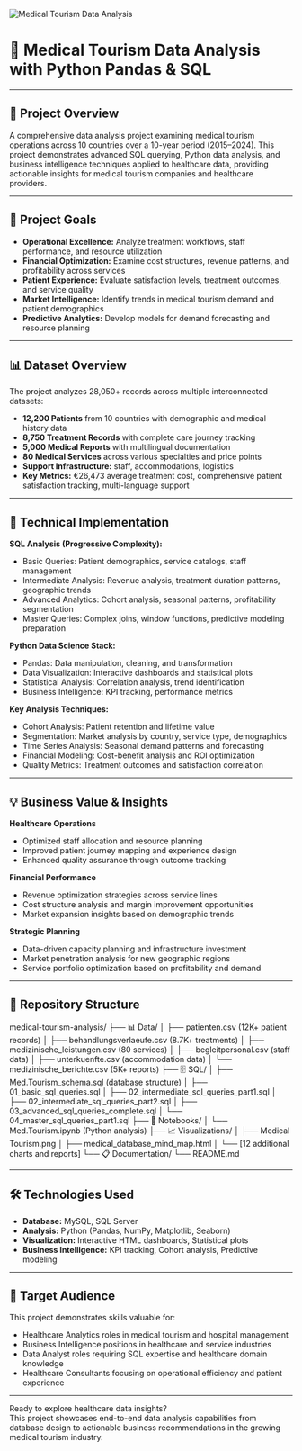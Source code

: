 ![Medical Tourism Data Analysis](Medical_Tourism.png)

# 🏥 Medical Tourism Data Analysis with Python Pandas & SQL

---

## 🚀 Project Overview

A comprehensive data analysis project examining medical tourism operations across 10 countries over a 10-year period (2015–2024). This project demonstrates advanced SQL querying, Python data analysis, and business intelligence techniques applied to healthcare data, providing actionable insights for medical tourism companies and healthcare providers.

---

## 🎯 Project Goals

- **Operational Excellence:** Analyze treatment workflows, staff performance, and resource utilization  
- **Financial Optimization:** Examine cost structures, revenue patterns, and profitability across services  
- **Patient Experience:** Evaluate satisfaction levels, treatment outcomes, and service quality  
- **Market Intelligence:** Identify trends in medical tourism demand and patient demographics  
- **Predictive Analytics:** Develop models for demand forecasting and resource planning  

---

## 📊 Dataset Overview

The project analyzes 28,050+ records across multiple interconnected datasets:
- **12,200 Patients** from 10 countries with demographic and medical history data  
- **8,750 Treatment Records** with complete care journey tracking  
- **5,000 Medical Reports** with multilingual documentation  
- **80 Medical Services** across various specialties and price points  
- **Support Infrastructure:** staff, accommodations, logistics  
- **Key Metrics:** €26,473 average treatment cost, comprehensive patient satisfaction tracking, multi-language support

---

## 🔧 Technical Implementation

**SQL Analysis (Progressive Complexity):**
- Basic Queries: Patient demographics, service catalogs, staff management
- Intermediate Analysis: Revenue analysis, treatment duration patterns, geographic trends
- Advanced Analytics: Cohort analysis, seasonal patterns, profitability segmentation
- Master Queries: Complex joins, window functions, predictive modeling preparation

**Python Data Science Stack:**
- Pandas: Data manipulation, cleaning, and transformation
- Data Visualization: Interactive dashboards and statistical plots
- Statistical Analysis: Correlation analysis, trend identification
- Business Intelligence: KPI tracking, performance metrics

**Key Analysis Techniques:**
- Cohort Analysis: Patient retention and lifetime value
- Segmentation: Market analysis by country, service type, demographics
- Time Series Analysis: Seasonal demand patterns and forecasting
- Financial Modeling: Cost-benefit analysis and ROI optimization
- Quality Metrics: Treatment outcomes and satisfaction correlation

---

## 💡 Business Value & Insights

**Healthcare Operations**
- Optimized staff allocation and resource planning
- Improved patient journey mapping and experience design
- Enhanced quality assurance through outcome tracking

**Financial Performance**
- Revenue optimization strategies across service lines
- Cost structure analysis and margin improvement opportunities
- Market expansion insights based on demographic trends

**Strategic Planning**
- Data-driven capacity planning and infrastructure investment
- Market penetration analysis for new geographic regions
- Service portfolio optimization based on profitability and demand

---

## 📁 Repository Structure

medical-tourism-analysis/ ├── 📊 Data/ │ ├── patienten.csv (12K+ patient records) │ ├── behandlungsverlaeufe.csv (8.7K+ treatments) │ ├── medizinische_leistungen.csv (80 services) │ ├── begleitpersonal.csv (staff data) │ ├── unterkuenfte.csv (accommodation data) │ └── medizinische_berichte.csv (5K+ reports) ├── 🗄️ SQL/ │ ├── Med.Tourism_schema.sql (database structure) │ ├── 01_basic_sql_queries.sql │ ├── 02_intermediate_sql_queries_part1.sql │ ├── 02_intermediate_sql_queries_part2.sql │ ├── 03_advanced_sql_queries_complete.sql │ └── 04_master_sql_queries_part1.sql ├── 📓 Notebooks/ │ └── Med.Tourism.ipynb (Python analysis) ├── 📈 Visualizations/ │ ├── Medical Tourism.png │ ├── medical_database_mind_map.html │ └── [12 additional charts and reports] └── 📋 Documentation/ └── README.md


---

## 🛠️ Technologies Used

- **Database:** MySQL, SQL Server
- **Analysis:** Python (Pandas, NumPy, Matplotlib, Seaborn)
- **Visualization:** Interactive HTML dashboards, Statistical plots
- **Business Intelligence:** KPI tracking, Cohort analysis, Predictive modeling

---

## 🎯 Target Audience

This project demonstrates skills valuable for:
- Healthcare Analytics roles in medical tourism and hospital management
- Business Intelligence positions in healthcare and service industries
- Data Analyst roles requiring SQL expertise and healthcare domain knowledge
- Healthcare Consultants focusing on operational efficiency and patient experience

---

Ready to explore healthcare data insights?  
This project showcases end-to-end data analysis capabilities from database design to actionable business recommendations in the growing medical tourism industry.
